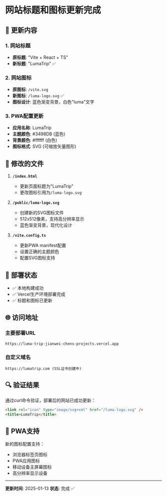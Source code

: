 # 网站标题和图标更新完成

## 🎯 更新内容

### 1. 网站标题
- **原标题**: "Vite + React + TS"
- **新标题**: "LumaTrip" ✅

### 2. 网站图标
- **原图标**: `/vite.svg`
- **新图标**: `/luma-logo.svg` ✅
- **图标设计**: 蓝色渐变背景，白色"luma"文字

### 3. PWA配置更新
- **应用名称**: LumaTrip
- **主题颜色**: #3498DB (蓝色)
- **背景颜色**: #ffffff (白色)
- **图标格式**: SVG (可缩放矢量图形)

## 📁 修改的文件

1. **`/index.html`**
   - 更新页面标题为"LumaTrip"
   - 更改图标引用为`/luma-logo.svg`

2. **`/public/luma-logo.svg`**
   - 创建新的SVG图标文件
   - 512x512像素，支持高分辨率显示
   - 蓝色渐变背景，现代化设计

3. **`/vite.config.ts`**
   - 更新PWA manifest配置
   - 设置正确的主题颜色
   - 配置SVG图标支持

## 🚀 部署状态

- ✅ 本地构建成功
- ✅ Vercel生产环境部署完成
- ✅ 标题和图标已更新

## 🌐 访问地址

### 主要部署URL
```
https://luma-trip-jianwei-chens-projects.vercel.app
```

### 自定义域名
```
https://lumatrip.com (SSL证书创建中)
```

## 🔍 验证结果

通过curl命令验证，部署后的网站已成功更新：
```html
<link rel="icon" type="image/svg+xml" href="/luma-logo.svg" />
<title>LumaTrip</title>
```

## 📱 PWA支持

新的图标配置支持：
- 浏览器标签页图标
- PWA应用图标
- 移动设备主屏幕图标
- 高分辨率显示设备

---

**更新时间**: 2025-01-13
**状态**: 完成 ✅